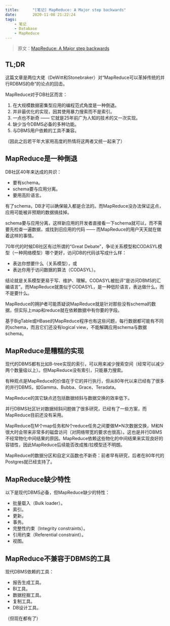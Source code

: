 ```yaml
---
title:      "[笔记] MapReduce: A Major step backwards"
date:       2020-11-08 21:22:24
tags:
    - 笔记
    - Database
    - MapReduce
---
```


> 原文：[MapReduce: A Major step backwards](https://pdfs.semanticscholar.org/08d1/2e771d811bcd0d4bc81fa3993563efbaeadb.pdf)

## TL;DR

这篇文章是两位大佬（DeWitt和Stonebraker）对“MapReduce可以革掉传统的并行RDBMS的命”的论点的回击。

MapReduce对于DB社区而言：
1. 在大规模数据密集型应用的编程范式角度是一种倒退。
1. 并非最优化的实现，因其使用暴力搜索而不是索引。
1. 一点也不新奇 —— 它就是25年前广为人知的技术的又一次实现。
1. 缺少当今DBMS必备的多种功能。
1. 与DBMS用户依赖的工具不兼容。

（因此之后若干年大家用高度的热情将这两者又统一起来了）

<!--more-->

## MapReduce是一种倒退

DB社区40年来达成的共识：
* 要有schema。
* schema要与应用分离。
* 要用高阶语言。

有了schema，DB才可以确保输入都是合法的。而MapReduce没办法保证这点，应用可能被非预期的数据搞挂掉。

schema要与应用分离，这样新应用的开发者直接看一下schema就可以，而不需要先检查一遍数据，或找到旧应用的代码 —— 而MapReduce的用户天天就在做着这样的事情。

70年代的时候DB社区有过所谓的“Great Debate”，争论关系模型和CODASYL模型（一种网络模型）哪个更好，访问DB的代码该写成什么样：
* 表达你想要什么（关系模型），或
* 表达你用于访问数据的算法（CODASYL）。

结论就是关系模型更易于写、维护、理解。CODASYL被批评“是访问DBMS的汇编语言”。而MapReduce就类似于CODASYL，是一种低阶语言，表达做什么，而不是要什么。

MapReduce的拥护者可能质疑说MapReduce就是针对那些没有schema的数据，但实际上map和reduce就在依赖数据中有你要的字段。

基于BigTable或HBase的MapReduce程序也有这些问题，每行数据都可能有不同的schema，而且它们还没有logical view，不能解耦应用schema与数据schema。

## MapReduce是糟糕的实现

现代的DBMS都有比如B-tree实现的索引，可以用来减少搜索空间（经常可以减少两个数量级以上）。但MapReduce没有索引，只能暴力搜索。

有种观点是MapReduce的价值在于它的并行执行，但从80年代以来已经有了很多的并行DBMS，如Gamma、Bubba、Grace、Teradata。

MapReduce的其它缺点还包括数据倾斜与数据交换的效率低下。

并行DBMS社区针对数据倾斜问题做了很多研究，已经有了一些方案，而MapReduce目前还没有采用。

MapReduce在M个map任务和N个reduce任务之间要做M*N次数据交换，M和N很大时会带来非常多的磁盘访问（对网络带宽的要求也很高）。这也是并行DBMS不经常物化中间结果的原因。MapReduce依赖这些物化的中间结果来实现良好的容错性，因此MapReduce后续能否改成推/拉模型还不明朗。

MapReduce的数据分区和自定义函数也不新奇：前者早有研究，后者在80年代的Postgres就已经支持了。

## MapReduce缺少特性

以下是现代DBMS必备，但MapReduce缺少的特性：
* 批量载入（Bulk loader）。
* 索引。
* 更新。
* 事务。
* 完整性约束（Integrity constraints）。
* 引用约束（Referential constraint）。
* 视图。

## MapReduce不兼容于DBMS的工具

现代DBMS依赖的工具：
* 报告生成工具。
* BI工具。
* 数据挖掘工具。
* 复制工具。
* DB设计工具。

（但现在都有了）
